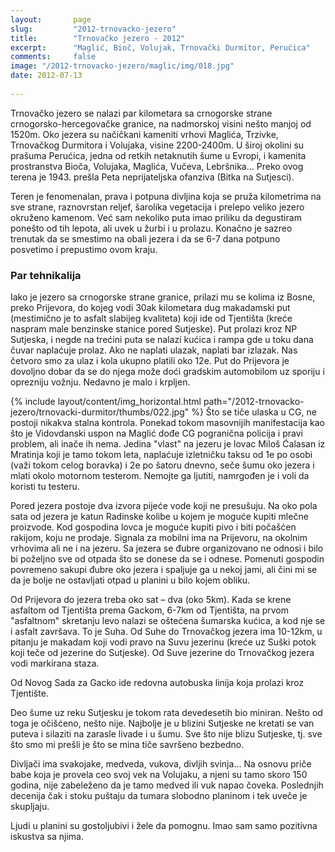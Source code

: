 ```yaml
---
layout:       page
slug:         "2012-trnovacko-jezero"
title:        "Trnovačko jezero - 2012"
excerpt:      "Maglić, Bioč, Volujak, Trnovački Durmitor, Perućica"
comments:     false
image: "/2012-trnovacko-jezero/maglic/img/018.jpg"
date: 2012-07-13
  
---
```


Trnovačko jezero se nalazi par kilometara sa crnogorske strane crnogorsko-hercegovačke granice, na nadmorskoj visini 
nešto manjoj od 1520m. Oko jezera su načičkani kameniti vrhovi Maglića, Trzivke, Trnovačkog Durmitora i Volujaka, visine 
2200-2400m. U široj okolini su prašuma Perućica, jedna od retkih netaknutih šume u Evropi, i kamenita prostranstva Bioča, 
Volujaka, Maglića, Vučeva, Lebršnika... Preko ovog terena je 1943. prešla Peta neprijateljska ofanziva (Bitka na Sutjesci).

Teren je fenomenalan, prava i potpuna divljina koja se pruža kilometrima na sve strane, raznovrstan  reljef, šarolika 
vegetacija i prelepo veliko jezero okruženo kamenom. Već sam nekoliko puta imao priliku da degustiram ponešto od tih 
lepota, ali uvek u žurbi i u prolazu. Konačno je sazreo trenutak da se smestimo na obali jezera i da se 6-7 dana 
potpuno posvetimo i prepustimo ovom kraju.

### Par tehnikalija

Iako je jezero sa crnogorske strane granice, prilazi mu se kolima iz Bosne, preko Prijevora, do kojeg vodi 30ak 
kilometara dug makadamski put (mestimično je to asfalt slabijeg kvaliteta) koji ide od Tjentišta (kreće naspram male 
benzinske stanice pored Sutjeske). Put prolazi kroz NP Sutjeska, i negde na trećini puta se nalazi kućica i rampa gde u 
toku dana čuvar naplaćuje prolaz. Ako ne naplati ulazak, naplati bar izlazak. Nas četvoro smo za ulaz i kola ukupno 
platili oko 12e. Put do Prijevora je dovoljno dobar da se do njega može doći 
gradskim automobilom uz sporiju i oprezniju vožnju. Nedavno je malo i krpljen.

{% include layout/content/img_horizontal.html path="/2012-trnovacko-jezero/trnovacki-durmitor/thumbs/022.jpg" %}
Što se tiče ulaska u CG, ne postoji nikakva stalna kontrola. Ponekad tokom masovnijih manifestacija kao što je 
Vidovdanski uspon na Maglić dođe CG pogranična policija i pravi problem, ali inače ih nema. Jedina "vlast" na jezeru je 
lovac Miloš Ćalasan iz Mratinja koji je tamo tokom leta, naplaćuje izletničku taksu od 1e po osobi (važi tokom celog 
boravka) i 2e po šatoru dnevno, seče šumu oko jezera i mlati okolo motornom testerom. Nemojte ga ljutiti, namrgođen je 
i voli da koristi tu testeru.

Pored jezera postoje dva izvora pijeće vode koji ne presušuju. Na oko pola sata od jezera je katun Radinske kolibe u kojem je moguće 
kupiti mlečne proizvode. Kod gospodina lovca je moguće kupiti pivo i biti počašćen rakijom, koju ne prodaje. Signala za 
mobilni ima na Prijevoru, na okolnim vrhovima ali ne i na jezeru. Sa jezera se đubre organizovano ne odnosi i bilo bi 
poželjno sve od otpada što se donese da se i odnese. Pomenuti gospodin povremeno sakupi đubre oko jezera i spaljuje ga 
u nekoj jami, ali čini mi se da je bolje ne ostavljati otpad u planini u bilo kojem obliku.

Od Prijevora do jezera treba oko sat – dva (oko 5km). Kada se krene asfaltom od Tjentišta prema Gackom, 6-7km od 
Tjentišta, na prvom "asfaltnom" skretanju levo nalazi se oštećena šumarska kućica, a kod nje se i asfalt završava. To je 
Suha. Od Suhe do Trnovačkog jezera ima 10-12km, u pitanju je makadam koji vodi pravo na Suvu jezerinu (kreće uz Suški 
potok koji teče od jezerine do Sutjeske). Od Suve jezerine do Trnovačkog jezera vodi markirana staza.

Od Novog Sada za Gacko ide redovna autobuska linija koja prolazi kroz Tjentište.

Deo šume uz reku Sutjesku je tokom rata devedesetih bio miniran. Nešto od toga je očišćeno, nešto nije. Najbolje je u 
blizini Sutjeske ne kretati se van puteva i silaziti na zarasle livade i u šumu. Sve što nije blizu Sutjeske, tj. sve što smo mi 
prešli je što se mina tiče savršeno bezbedno.

Divljači ima svakojake, medveda, vukova, divljih svinja... Na osnovu priče babe koja je provela ceo svoj vek na Volujaku, 
a njeni su tamo skoro 150 godina, nije zabeleženo da je tamo medved ili vuk napao čoveka. Poslednjih decenija čak i stoku 
puštaju da tumara slobodno planinom i tek uveče je skupljaju.

Ljudi u planini su gostoljubivi i žele da pomognu. Imao sam samo pozitivna iskustva sa njima.